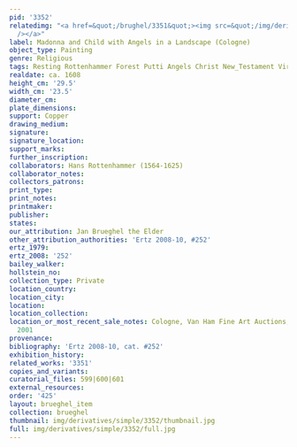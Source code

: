 ```yaml
---
pid: '3352'
relatedimg: "<a href=&quot;/brughel/3351&quot;><img src=&quot;/img/derivatives/simple/3351/thumbnail.jpg&quot;
  /></a>"
label: Madonna and Child with Angels in a Landscape (Cologne)
object_type: Painting
genre: Religious
tags: Resting Rottenhammer Forest Putti Angels Christ New_Testament Virgin_Mary
realdate: ca. 1608
height_cm: '29.5'
width_cm: '23.5'
diameter_cm: 
plate_dimensions: 
support: Copper
drawing_medium: 
signature: 
signature_location: 
support_marks: 
further_inscription: 
collaborators: Hans Rottenhammer (1564-1625)
collaborator_notes: 
collectors_patrons: 
print_type: 
print_notes: 
printmaker: 
publisher: 
states: 
our_attribution: Jan Brueghel the Elder
other_attribution_authorities: 'Ertz 2008-10, #252'
ertz_1979: 
ertz_2008: '252'
bailey_walker: 
hollstein_no: 
collection_type: Private
location_country: 
location_city: 
location: 
location_collection: 
location_or_most_recent_sale_notes: Cologne, Van Ham Fine Art Auctions, November 22,
  2001
provenance: 
bibliography: 'Ertz 2008-10, cat. #252'
exhibition_history: 
related_works: '3351'
copies_and_variants: 
curatorial_files: 599|600|601
external_resources: 
order: '425'
layout: brueghel_item
collection: brueghel
thumbnail: img/derivatives/simple/3352/thumbnail.jpg
full: img/derivatives/simple/3352/full.jpg
---
```

